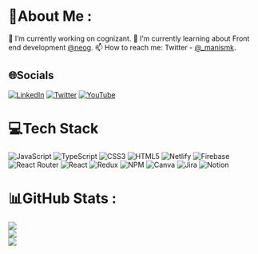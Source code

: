 # 💫About Me :
🔭 I’m currently working on cognizant.
🌱 I’m currently learning about Front end development [@neog](https://neog.camp/).
📫 How to reach me: Twitter - [@_manismk](https://twitter.com/_manismk).



## 🌐Socials
[![LinkedIn](https://img.shields.io/badge/LinkedIn-%230077B5.svg?logo=linkedin&logoColor=white)](https://linkedin.com/in/manismk) [![Twitter](https://img.shields.io/badge/Twitter-%231DA1F2.svg?logo=Twitter&logoColor=white)](https://twitter.com/_manismk) [![YouTube](https://img.shields.io/badge/YouTube-%23FF0000.svg?logo=YouTube&logoColor=white)](https://youtube.com/c/ManikandanSMK) 

# 💻Tech Stack
![JavaScript](https://img.shields.io/badge/javascript-%23323330.svg?style=plastic&logo=javascript&logoColor=%23F7DF1E) ![TypeScript](https://img.shields.io/badge/typescript-%23007ACC.svg?style=plastic&logo=typescript&logoColor=white) ![CSS3](https://img.shields.io/badge/css3-%231572B6.svg?style=plastic&logo=css3&logoColor=white) ![HTML5](https://img.shields.io/badge/html5-%23E34F26.svg?style=plastic&logo=html5&logoColor=white) ![Netlify](https://img.shields.io/badge/netlify-%23000000.svg?style=plastic&logo=netlify&logoColor=#00C7B7) ![Firebase](https://img.shields.io/badge/firebase-%23039BE5.svg?style=plastic&logo=firebase) ![React Router](https://img.shields.io/badge/React_Router-CA4245?style=plastic&logo=react-router&logoColor=white) ![React](https://img.shields.io/badge/react-%2320232a.svg?style=plastic&logo=react&logoColor=%2361DAFB) ![Redux](https://img.shields.io/badge/redux-%23593d88.svg?style=plastic&logo=redux&logoColor=white) ![NPM](https://img.shields.io/badge/NPM-%23000000.svg?style=plastic&logo=npm&logoColor=white) ![Canva](https://img.shields.io/badge/Canva-%2300C4CC.svg?style=plastic&logo=Canva&logoColor=white) ![Jira](https://img.shields.io/badge/jira-%230A0FFF.svg?style=plastic&logo=jira&logoColor=white) ![Notion](https://img.shields.io/badge/Notion-%23000000.svg?style=plastic&logo=notion&logoColor=white)
# 📊GitHub Stats :
![](https://github-readme-stats.vercel.app/api?username=manismk&theme=yeblu&hide_border=false&include_all_commits=false&count_private=false)<br/>
![](https://github-readme-streak-stats.herokuapp.com/?user=manismk&theme=yeblu&hide_border=false)<br/>
![](https://github-readme-stats.vercel.app/api/top-langs/?username=manismk&theme=yeblu&hide_border=false&include_all_commits=false&count_private=false&layout=compact)
